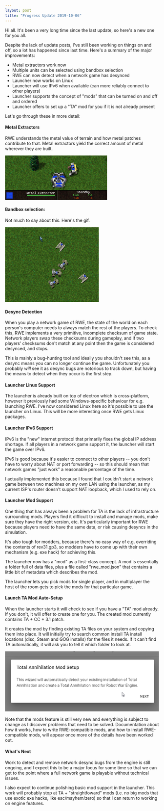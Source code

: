 ```yaml
---
layout: post
title: "Progress Update 2019-10-06"
---
```


Hi all. It's been a very long time since the last update, so here's a new one for you all.

Despite the lack of update posts, I've still been working on things on and off, so a lot has happened since last time. Here's a summary of the major improvements:

- Metal extractors work now
- Multiple units can be selected using bandbox selection
- RWE can now detect when a network game has desynced
- Launcher now works on Linux
- Launcher will use IPv6 when available (can more reliably connect to other players)
- Launcher supports the concept of "mods" that can be turned on and off and ordered
- Launcher offers to set up a "TA" mod for you if it is not already present

Let's go through these in more detail:

#### Metal Extractors

RWE understands the metal value of terrain and how metal patches contribute to that. Metal extractors yield the correct amount of metal wherever they are built.

![2019-10-06-progress-1-mex](/pics/progress-2019-10-06-1-mex.gif)

#### Bandbox selection:

Not much to say about this. Here's the gif.

![2019-10-06-progress-2-bandbox](/pics/progress-2019-10-06-2-bandbox.gif)

#### Desync Detection

When you play a network game of RWE, the state of the world on each person's computer needs to always match the rest of the players. To check this, RWE implements a very primitive, incomplete checksum of game state. Network players swap these checksums during gameplay, and if two players' checksums don't match at any point then the game is considered desynced, and stops.

This is mainly a bug-hunting tool and ideally you shouldn't see this, as a desync means you can no longer continue the game. Unfortunately you probably *will* see it as desync bugs are notorious to track down, but having the means to detect when they occur is the first step.

#### Launcher Linux Support

The launcher is already built on top of electron which is cross-platform, however it previously had some Windows-specific behaviour for e.g. launching RWE. I've now considered Linux here so it's possible to use the launcher on Linux. This will be more interesting once RWE gets Linux packages.


#### Launcher IPv6 Support

IPv6 is the "new" internet protocol that primarily fixes the global IP address shortage. If all players in a network game support it, the launcher will start the game over IPv6.

IPv6 is good because it's easier to connect to other players -- you don't have to worry about NAT or port forwarding -- so this should mean that network games "just work" a reasonable percentage of the time.

I actually implemented this because I found that I couldn't start a network game between two machines on my own LAN using the launcher, as my current ISP's router doesn't support NAT loopback, which I used to rely on.

#### Launcher Mod Support

One thing that has always been a problem for TA is the lack of infrastructure surrounding mods. Players find it difficult to install and manage mods, make sure they have the right version, etc. It's particularly important for RWE because players need to have the same data, or risk causing desyncs in the simulation.

It's also tough for modders, because there's no easy way of e.g. overriding the contents of rev31.gp3, so modders have to come up with their own mechanism (e.g. exe hack) for achieving this.

The launcher now has a "mod" as a first-class concept. A mod is essentially a folder full of data files, plus a file called "rwe_mod.json" that contains a little bit of metadata which describes the mod.

The launcher lets you pick mods for single player, and in multiplayer the host of the room gets to pick the mods for that particular game.

#### Launch TA Mod Auto-Setup

When the launcher starts it will check to see if you have a "TA" mod already. If you don't, it will offer to create one for you. The created mod currently contains TA + CC + 3.1 patch.

It creates the mod by finding existing TA files on your system and copying them into place. It will initially try to search common install TA install locations (disc, Steam and GOG installs) for the files it needs. If it can't find TA automatically, it will ask you to tell it which folder to look at.

![2019-10-06-progress-3-mod-setup](/pics/progress-2019-10-06-3-mod-setup.gif)

Note that the mods feature is still very new and everything is subject to change as I discover problems that need to be solved. Documentation about how it works, how to write RWE-compatible mods, and how to install RWE-compatible mods, will appear once more of the details have been worked out.

#### What's Next

Work to detect and remove network desync bugs from the engine is still ongoing, and I expect this to be a major focus for some time so that we can get to the point where a full network game is playable without technical issues.

I also expect to continue polishing basic mod support in the launcher. This work will probably stop at TA + "straightfoward" mods (i.e. no big mods that use exotic exe hacks, like esc/mayhem/zero) so that I can return to working on engine features.
